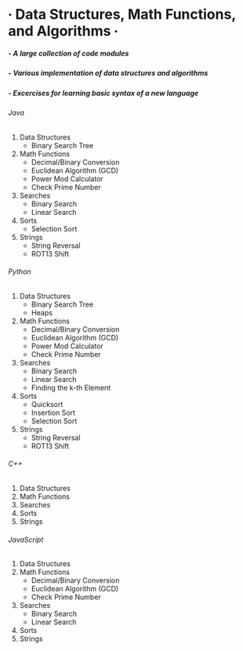 # ∙ Data Structures, Math Functions, and Algorithms ∙
#####	- A large collection of code modules
#####	- Various implementation of data structures and algorithms
#####	- Excercises for learning basic syntax of a new language

###### Java
1. Data Structures
	* Binary Search Tree
2. Math Functions
	* Decimal/Binary Conversion
	* Euclidean Algorithm (GCD)
	* Power Mod Calculator
	* Check Prime Number
3. Searches
	* Binary Search
	* Linear Search
4. Sorts
	* Selection Sort
5. Strings
	* String Reversal
	* ROT13 Shift

###### Python
1. Data Structures
	* Binary Search Tree
	* Heaps
2. Math Functions
	* Decimal/Binary Conversion
	* Euclidean Algorithm (GCD)
	* Power Mod Calculator
	* Check Prime Number
3. Searches
	* Binary Search
	* Linear Search
	* Finding the k-th Element
4. Sorts
	* Quicksort
	* Insertion Sort
	* Selection Sort
5. Strings
	* String Reversal
	* ROT13 Shift

###### C++
1. Data Structures
2. Math Functions
3. Searches
4. Sorts
5. Strings

###### JavaScript
1. Data Structures
2. Math Functions
	* Decimal/Binary Conversion
	* Euclidean Algorithm (GCD)
	* Check Prime Number
3. Searches
	* Binary Search
	* Linear Search
4. Sorts
5. Strings
